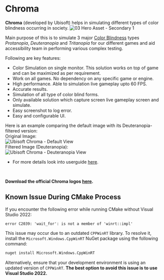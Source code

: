 # Chroma

**Chroma** (developed by Ubisoft) helps in simulating different types of color blindness occurring in society.
![03 Hero Asset - Secondary 1](https://github.com/user-attachments/assets/24da16ce-ee0d-42d2-a6c4-d3329086e095)

Main purpose of this is to simulate 3 major [Color Blindness](https://en.wikipedia.org/wiki/Color_blindness) types _Protanopia_, _Deuteranopia_ and _Tritanopia_ for our different games and aid accessibility team in performing various complex testing.

Following are key features:

- Color Simulation on single monitor. This solution works on top of game and can be maximized as per requirement.
- Work on all games. No dependency on any specific game or engine.
- High performance. Able to simulation live gameplay upto 60 FPS.
- Accurate results. 
- Simulation of all type of color blind forms.
- Only available solution which capture screen live gameplay screen and simulate.
- Easy screenshot to log error.
- Easy and configurable UI.

Here is an example comparing the default image with its Deuteranopia-filtered version:
<br/>
Original Image:
<br/>
![Ubisoft Chroma - Default View](https://github.com/user-attachments/assets/eb654cd7-7cbb-44f9-8816-6c863f321a82)
<br/>
Filtered Image (Deuteranopia):
<br/>
![Ubisoft Chroma - Deuteranopia View](https://github.com/user-attachments/assets/7a1af4ac-5a1f-45ca-a4ff-0c551861bac1)
<br/>
- For more details look into userguide [here](source/Userguide.pdf).
<br/>

**Download the official Chroma logos [here](assets/logos).**

## Known Issue During CMake Process
If you encounter the following error while running CMake without Visual Studio 2022:

```
error C2039: 'wait_for': is not a member of 'winrt::impl'
```

This issue may occur due to an outdated `CPPWinRT` library. To resolve it, install the `Microsoft.Windows.CppWinRT` NuGet package using the following command:

```sh
nuget install Microsoft.Windows.CppWinRT
```

Alternatively, ensure that your development environment is using an updated version of `CPPWinRT`. **The best option to avoid this issue is to use Visual Studio 2022.**
